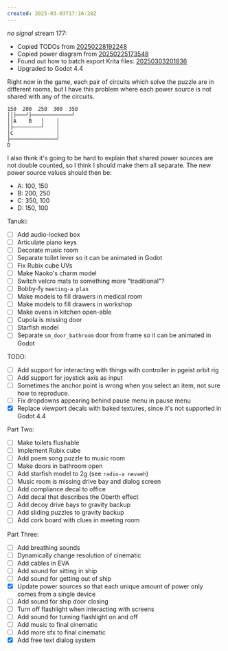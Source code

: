 ```yaml
---
created: 2025-03-03T17:16:28Z
---
```


_no signal_ stream 177:
- Copied TODOs from [20250228192248](20250228192248.md)
- Copied power diagram from [20250225173548](20250225173548.md)
- Found out how to batch export Krita files: [20250303201836](20250303201836.md)
- Upgraded to Godot 4.4

Right now in the game, each pair of circuits which solve the puzzle are in different rooms, but I have this problem where each power source is not shared with any of the circuits. 

```
150  200  250  300  350
││├───┘├─────────────┘
││A    B   │    │
│├─────────┘    │
│C              │
├───────────────┘
D
```

I also think it's going to be hard to explain that shared power sources are not double counted, so I think I should make them all separate. The new power source values should then be:

- A: 100, 150
- B: 200, 250
- C: 350, 100
- D: 150, 100

Tanuki:
- [ ] Add audio-locked box
- [ ] Articulate piano keys
- [ ] Decorate music room
- [ ] Separate toilet lever so it can be animated in Godot
- [ ] Fix Rubix cube UVs
- [ ] Make Naoko's charm model
- [ ] Switch velcro mats to something more "traditional"?
- [ ] Bobby-fy `meeting-a plan`
- [ ] Make models to fill drawers in medical room
- [ ] Make models to fill drawers in workshop
- [ ] Make ovens in kitchen open-able
- [ ] Cupola is missing door
- [ ] Starfish model
- [ ] Separate `sm_door_bathroom` door from frame so it can be animated in Godot

TODO:
- [ ] Add support for interacting with things with controller in pgeist orbit rig
- [ ] Add support for joystick axis as input
- [ ] Sometimes the anchor point is wrong when you select an item, not sure how to reproduce.
- [ ] Fix dropdowns appearing behind pause menu in pause menu
- [x] Replace viewport decals with baked textures, since it's not supported in Godot 4.4

Part Two:
- [ ] Make toilets flushable
- [ ] Implement Rubix cube
- [ ] Add poem song puzzle to music room
- [ ] Make doors in bathroom open
- [ ] Add starfish model to 2g (see `radio-a nevaeh`)
- [ ] Music room is missing drive bay and dialog screen
- [ ] Add compliance decal to office
- [ ] Add decal that describes the Oberth effect
- [ ] Add decoy drive bays to gravity backup
- [ ] Add sliding puzzles to gravity backup
- [ ] Add cork board with clues in meeting room

Part Three:
- [ ] Add breathing sounds
- [ ] Dynamically change resolution of cinematic
- [ ] Add cables in EVA
- [ ] Add sound for sitting in ship
- [ ] Add sound for getting out of ship
- [x] Update power sources so that each unique amount of power only comes from a single device
- [ ] Add sound for ship door closing
- [ ] Turn off flashlight when interacting with screens
- [ ] Add sound for turning flashlight on and off
- [ ] Add music to final cinematic
- [ ] Add more sfx to final cinematic
- [x] Add free text dialog system
